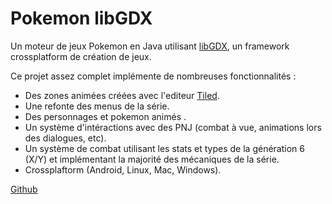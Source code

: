# Pokemon libGDX

Un moteur de jeux Pokemon en Java utilisant [libGDX](https://libgdx.badlogicgames.com/), un framework crossplatform de création de jeux.

Ce projet assez complet implémente de nombreuses fonctionnalités :

* Des zones animées créées avec l'editeur [Tiled](https://www.mapeditor.org/).
* Une refonte des menus de la série.
* Des personnages et pokemon animés .
* Un système d'intéractions avec des PNJ (combat à vue, animations lors des dialogues, etc).
* Un système de combat utilisant les stats et types de la génération 6 (X/Y) et implémentant la majorité des mécaniques de la série.
*  Crossplaftorm (Android, Linux, Mac, Windows).

[Github](https://github.com/yongaro/Pokemon/tree/master/Pokemon-core)
